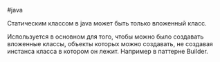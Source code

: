 #java 

Статическим классом в java может быть только вложенный класс.

Используется в основном для того, чтобы можно было создавать вложенные классы, объекты которых можно создавать, не создавая инстанса класса в котором он лежит. Например в паттерне Builder.